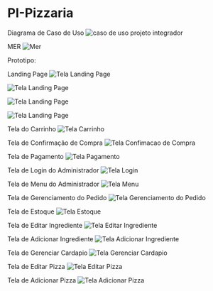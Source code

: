 # PI-Pizzaria
Diagrama de Caso de Uso
![caso de uso projeto integrador](https://github.com/Guilherme-Kaua-Silva/PI-Pizzaria/assets/145074550/6f353738-3d1f-4125-8d1f-0833f286a7d6)

MER
![Mer](images/Mer.png)

Prototipo:

Landing Page
![Tela Landing Page](images/landPage1.png)

![Tela Landing Page](images/LandPage2.png)

![Tela Landing Page](images/LandPage3.png)

![Tela Landing Page](images/LandPage4.png)

Tela do Carrinho
![Tela Carrinho](images/Carrinho.png)

Tela de Confirmação de Compra
![Tela Confimacao de Compra](images/Confirmar_Compra.png)

Tela de Pagamento
![Tela Pagamento](images/Pagamento.png)

Tela de Login do Administrador
![Tela Login](images/Login.png)

Tela de Menu do Administrador
![Tela Menu](images/Menu.png)

Tela de Gerenciamento do Pedido
![Tela Gerenciamento do Pedido](images/Gerenciar_Pedido.png)

Tela de Estoque
![Tela Estoque](images/Estoque.png)

Tela de Editar Ingrediente
![Tela Editar Ingrediente](images/Editar_Ingrediente.png)

Tela de Adicionar Ingrediente
![Tela Adicionar Ingrediente](images/Adicionar_Ingrediente.png)

Tela de Gerenciar Cardapio
![Tela Gerenciar Cardapio](images/Gerenciar_Cardapio.png)

Tela de Editar Pizza
![Tela Editar Pizza](images/Editar_Pizza.png)

Tela de Adicionar Pizza
![Tela Adicionar Pizza](images/Adicionar_Pizza.png)
